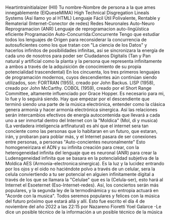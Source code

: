 Heartintrainitialaizer (HII)
Tu nombre-Nombre de persona a la que ames innegablemente (ElQueseMIMA)
High Technical Disgregation Lineals Systems (Así llamo yo al HTML)
Lenguaje Fácil Útil Polivalente, Rentable y Rematerial (Internet-Conector de redes)
Redes Neuronales
Auto-Neuro Reprogramacion
(ANR) Lenguaje de reprogramacion auto-lingüística eficiente 
Programación Auto-Concurrida:Concurrente 
Tengo que estudiar todos los lenguajes de Origen para reconsiderar la concurrencia de autosuficientes como los que tratan con "La ciencia de los Datos" y hacerlos infinitos de posibilidades infinitas, así se sincronizara la energía de cada uno de nosotros para poder ser Ciudadanos Digitalis (Tan y Pan natural y artificial como la planta y la persona que representa infinitamente a ambos a través de la adquisición de conocimiento de su propia potencialidad trascendental)
En los cincuenta, los tres primeros lenguajes de programación modernos, cuyos descendientes aún continúan siendo utilizados, son: FORTRAN (1955), creado por John Backus. LISP (1958), creado por John McCarthy. COBOL (1959), creado por el Short Range Committee, altamente influenciado por Grace Hopper. 
Es necesario para mi, lo fue y lo seguirá siendo. Hay que empezar por el descendiente que terminó siendo una parte de la música electrónica, entender como la clásica genera armonía y hacer armonía electrónica sinergica. Así las relaciones serán intercambios efectivos de energía autocontenida que llevará a cada uno a ser inmortal dentro del Internet con la "Moldica" (Mol, di y musica) (La verdadera inteligencia artfinatural) es ahí que el internet sera tan conciente como las personas que lo habitaran en un futuro, que estaran, irán, y probaran para poblar más, y el Internet pasara de ser conexiones entre personas, a personas "Auto-concientes neuronalmente" Esto homogeneirizara el ADN y su infinita creación para crear, con la heterogeneidad infinita del lenguaje que es neuronal (ANR) para crear la Ludensgeneidad infinita que se basara en la potencialidad subjetiva de la Moldica AES (Armonia-electronica:sinergica). Es la luz y la lucidez entrando por los ojos y el oido no haciéndote polvo a través de un celular, sera la celula conviertiendo a tu ser potencial en alguien infinitamente digital a través de los que se llamara la "Celulae" que es la (Celula-ser), esto hará al Internet el Esoeternet (Eso-Internet-redes). Así, los conciertos serán más populares, y la segunda ley de la termodinámica y su entropia actuará en "Acorde con la musica". Todos seremos populares y felices con la música del futuro próximo que estará allá y allí.
Esto fue escrito el día 4 de noviembre del año 2022 a las 22:15 por Nazareno Fioretti Yoel Galarce 
-Le dice un posible técnico de la información a un posible técnico de la música